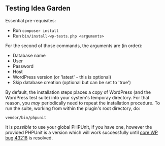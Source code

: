 ## Testing Idea Garden

Essential pre-requisites:

* Run `composer install`
* Run `bin/install-wp-tests.php <arguments>`

For the second of those commands, the arguments are (in order):

* Database name
* User
* Password
* Host
* WordPress version (or 'latest' - this is optional)
* Skip database creation (optional but can be set to 'true')

By default, the installation steps places a copy of WordPress (and the WordPress test suite) into your system's temporay 
directory. For that reason, you _may_ periodically need to repeat the installation procedure. To run the suite, working 
from within the plugin's root directory, do:

`vendor/bin/phpunit`

It is *possible* to use your global PHPUnit, if you have one, however the provided PHPUnit is a version which will work 
successfully until [core WP bug 43218](https://core.trac.wordpress.org/ticket/43218) is resolved.

